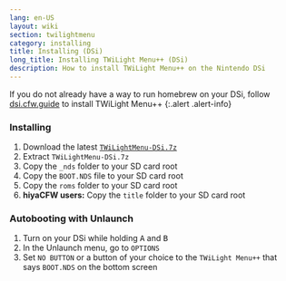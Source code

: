 ```yaml
---
lang: en-US
layout: wiki
section: twilightmenu
category: installing
title: Installing (DSi)
long_title: Installing TWiLight Menu++ (DSi)
description: How to install TWiLight Menu++ on the Nintendo DSi
---
```


If you do not already have a way to run homebrew on your DSi, follow [dsi.cfw.guide](https://dsi.cfw.guide) to install TWiLight Menu++
{:.alert .alert-info}

### Installing
1. Download the latest [`TWiLightMenu-DSi.7z`](https://github.com/DS-Homebrew/TWiLightMenu/releases/latest/download/TWiLightMenu-DSi.7z)
1. Extract `TWiLightMenu-DSi.7z`
1. Copy the `_nds` folder to your SD card root
1. Copy the `BOOT.NDS` file to your SD card root
1. Copy the `roms` folder to your SD card root
1. **hiyaCFW users:** Copy the `title` folder to your SD card root

### Autobooting with Unlaunch
1. Turn on your DSi while holding <kbd class="face">A</kbd> and <kbd class="face">B</kbd>
1. In the Unlaunch menu, go to `OPTIONS`
1. Set `NO BUTTON` or a button of your choice to the `TWiLight Menu++` that says `BOOT.NDS` on the bottom screen
